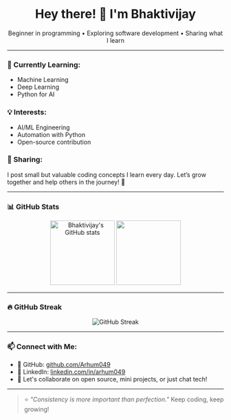 <h1 align="center">Hey there! 👋 I'm Bhaktivijay </h1>
<p align="center">
Beginner in programming • Exploring software development • Sharing what I learn
</p>

---

### 🚀 Currently Learning:
- Machine Learning
- Deep Learning
- Python for AI

### 💡 Interests:
- AI/ML Engineering
- Automation with Python
- Open-source contribution

### 📝 Sharing:
I post small but valuable coding concepts I learn every day. Let’s grow together and help others in the journey! 💪

---

### 📊 GitHub Stats

<p align="center">
  <img src="https://github-readme-stats.vercel.app/api?username=vijayjadhav1996&show_icons=true&theme=radical" alt="Bhaktivijay's GitHub stats" height="150"/>
  <img src="https://github-readme-stats.vercel.app/api/top-langs/?username=vijayjadhav&layout=compact&theme=radical" height="150"/>
</p>

---

### 🔥 GitHub Streak

<p align="center">
  <img src="https://github-readme-streak-stats.herokuapp.com/?user=Bhaktivijay&theme=radical" alt="GitHub Streak" />
</p>

---

### 📫 Connect with Me:
- 💼 GitHub: [github.com/Arhum049](https://github.com/Arhum049)
- 💼 LinkedIn: [linkedin.com/in/arhum049](https://www.linkedin.com/in/arhum049)
- 🌱 Let's collaborate on open source, mini projects, or just chat tech!

---

> ⭐ _"Consistency is more important than perfection."_ Keep coding, keep growing!
